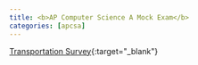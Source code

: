 ```yaml
---
title: <b>AP Computer Science A Mock Exam</b>
categories: [apcsa]
---
```

[Transportation Survey](https://docs.google.com/forms/d/e/1FAIpQLScPwnqpzK3Zm_JaNoO_wxep1XSM3dWV5HWKGXztuKkkpyLP5Q/viewform){:target="_blank"}
<!--
TEALS will be giving a practice exam for AP CS A on <b>Saturday, April 27</b>, 9am-2pm, in the Microsoft Commons Mixer, 15255 NE 40th St, Redmond. Bagels provided in the morning and pizza at lunchtime. [Sign up for the mock exam by Monday, April 22](https://forms.office.com/Pages/ResponsePage.aspx?id=5fj5mTYujkuL3NG6URIaFzDc6t1nUelIuHZpdY53tURUME9UUTRGRzlDWUM5SVJaQ1NBTjVYSzdERy4u){:target="_blank"}.
-->
